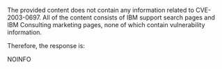 The provided content does not contain any information related to CVE-2003-0697. All of the content consists of IBM support search pages and IBM Consulting marketing pages, none of which contain vulnerability information.

Therefore, the response is:

NOINFO
